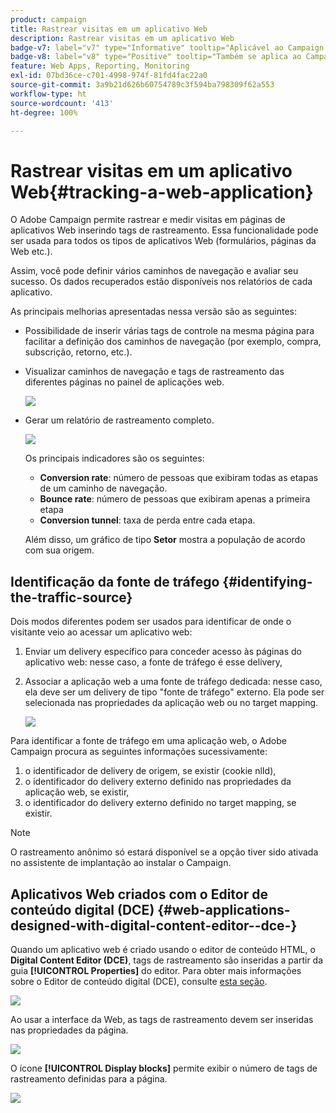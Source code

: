 ```yaml
---
product: campaign
title: Rastrear visitas em um aplicativo Web
description: Rastrear visitas em um aplicativo Web
badge-v7: label="v7" type="Informative" tooltip="Aplicável ao Campaign Classic v7"
badge-v8: label="v8" type="Positive" tooltip="Também se aplica ao Campaign v8"
feature: Web Apps, Reporting, Monitoring
exl-id: 07bd36ce-c701-4998-974f-81fd4fac22a0
source-git-commit: 3a9b21d626b60754789c3f594ba798309f62a553
workflow-type: ht
source-wordcount: '413'
ht-degree: 100%

---
```


# Rastrear visitas em um aplicativo Web{#tracking-a-web-application}



O Adobe Campaign permite rastrear e medir visitas em páginas de aplicativos Web inserindo tags de rastreamento. Essa funcionalidade pode ser usada para todos os tipos de aplicativos Web (formulários, páginas da Web etc.).

Assim, você pode definir vários caminhos de navegação e avaliar seu sucesso. Os dados recuperados estão disponíveis nos relatórios de cada aplicativo.

As principais melhorias apresentadas nessa versão são as seguintes:

* Possibilidade de inserir várias tags de controle na mesma página para facilitar a definição dos caminhos de navegação (por exemplo, compra, subscrição, retorno, etc.).
* Visualizar caminhos de navegação e tags de rastreamento das diferentes páginas no painel de aplicações web.

  ![](assets/trackers_1.png)

* Gerar um relatório de rastreamento completo.

  ![](assets/trackers_5.png)

  Os principais indicadores são os seguintes:

   * **Conversion rate**: número de pessoas que exibiram todas as etapas de um caminho de navegação.
   * **Bounce rate**: número de pessoas que exibiram apenas a primeira etapa
   * **Conversion tunnel**: taxa de perda entre cada etapa.

  Além disso, um gráfico de tipo **Setor** mostra a população de acordo com sua origem.

## Identificação da fonte de tráfego {#identifying-the-traffic-source}

Dois modos diferentes podem ser usados para identificar de onde o visitante veio ao acessar um aplicativo web:

1. Enviar um delivery específico para conceder acesso às páginas do aplicativo web: nesse caso, a fonte de tráfego é esse delivery,
1. Associar a aplicação web a uma fonte de tráfego dedicada: nesse caso, ela deve ser um delivery de tipo &quot;fonte de tráfego&quot; externo. Ela pode ser selecionada nas propriedades da aplicação web ou no target mapping.

   ![](assets/trackers_6.png)

Para identificar a fonte de tráfego em uma aplicação web, o Adobe Campaign procura as seguintes informações sucessivamente:

1. o identificador de delivery de origem, se existir (cookie nlId),
1. o identificador do delivery externo definido nas propriedades da aplicação web, se existir,
1. o identificador do delivery externo definido no target mapping, se existir.

>[!NOTE]
>
>O rastreamento anônimo só estará disponível se a opção tiver sido ativada no assistente de implantação ao instalar o Campaign.

## Aplicativos Web criados com o Editor de conteúdo digital (DCE) {#web-applications-designed-with-digital-content-editor--dce-}

Quando um aplicativo web é criado usando o editor de conteúdo HTML, o **Digital Content Editor (DCE)**, tags de rastreamento são inseridas a partir da guia **[!UICONTROL Properties]** do editor. Para obter mais informações sobre o Editor de conteúdo digital (DCE), consulte [esta seção](about-campaign-html-editor.md).

![](assets/trackers_2.png)

Ao usar a interface da Web, as tags de rastreamento devem ser inseridas nas propriedades da página.

![](assets/trackers_3.png)

O ícone **[!UICONTROL Display blocks]** permite exibir o número de tags de rastreamento definidas para a página.

![](assets/trackers_4.png)
